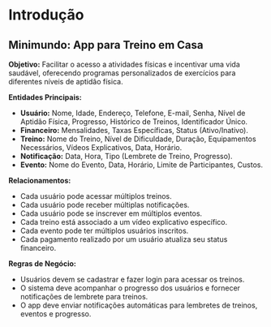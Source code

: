 # Introdução

## Minimundo: App para Treino em Casa

**Objetivo:** Facilitar o acesso a atividades físicas e incentivar uma vida saudável, oferecendo programas personalizados de exercícios para diferentes níveis de aptidão física.

**Entidades Principais:**
- **Usuário:** Nome, Idade, Endereço, Telefone, E-mail, Senha, Nível de Aptidão Física, Progresso, Histórico de Treinos, Identificador Único.
- **Financeiro:** Mensalidades, Taxas Específicas, Status (Ativo/Inativo).
- **Treino:** Nome do Treino, Nível de Dificuldade, Duração, Equipamentos Necessários, Vídeos Explicativos, Data, Horário.
- **Notificação:** Data, Hora, Tipo (Lembrete de Treino, Progresso).
- **Evento:** Nome do Evento, Data, Horário, Limite de Participantes, Custos.

**Relacionamentos:**
- Cada usuário pode acessar múltiplos treinos.
- Cada usuário pode receber múltiplas notificações.
- Cada usuário pode se inscrever em múltiplos eventos.
- Cada treino está associado a um vídeo explicativo específico.
- Cada evento pode ter múltiplos usuários inscritos.
- Cada pagamento realizado por um usuário atualiza seu status financeiro.

**Regras de Negócio:**
- Usuários devem se cadastrar e fazer login para acessar os treinos.
- O sistema deve acompanhar o progresso dos usuários e fornecer notificações de lembrete para treinos.
- O app deve enviar notificações automáticas para lembretes de treinos, eventos e progresso.